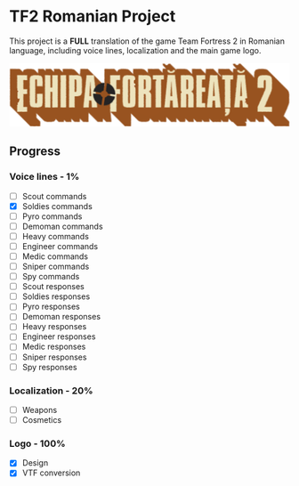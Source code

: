 # TF2 Romanian Project

This project is a **FULL** translation of the game Team Fortress 2 in Romanian language, including voice lines, localization and the main game logo.

![TF2 Romanian Project](./logo/logo.png)

## Progress

### Voice lines - 1%

- [ ] Scout commands
- [x] Soldies commands
- [ ] Pyro commands
- [ ] Demoman commands
- [ ] Heavy commands
- [ ] Engineer commands
- [ ] Medic commands
- [ ] Sniper commands
- [ ] Spy commands
- [ ] Scout responses
- [ ] Soldies responses
- [ ] Pyro responses
- [ ] Demoman responses
- [ ] Heavy responses
- [ ] Engineer responses
- [ ] Medic responses
- [ ] Sniper responses
- [ ] Spy responses

### Localization - 20%

- [ ] Weapons
- [ ] Cosmetics

### Logo - 100%

- [x] Design
- [x] VTF conversion
